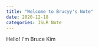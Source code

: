 ```yaml
---
title: "Welcome to Brucyy's Note"
date: 2020-12-18
categories: ISLR Note
---
```

Hello! I'm Bruce Kim
